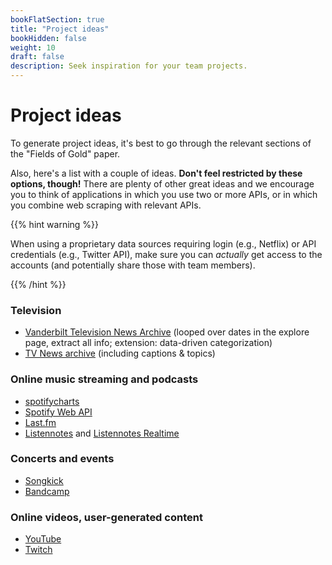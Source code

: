 ```yaml
---
bookFlatSection: true
title: "Project ideas"
bookHidden: false
weight: 10
draft: false
description: Seek inspiration for your team projects.
---
```


# Project ideas

To generate project ideas, it's best to go through the relevant sections of the "Fields of Gold" paper.

Also, here's a list with a couple of ideas. __Don't feel restricted by these options, though!__ There are plenty of other great ideas and we encourage you to think of applications in which you use two or more APIs, or in which you combine web scraping with relevant APIs.

{{% hint warning %}}

When using a proprietary data sources requiring login (e.g., Netflix) or API credentials (e.g., Twitter API), make sure you can *actually* get access to the accounts (and potentially share those with team members).

{{% /hint %}}


<!--Research Context

Skilling up in web scraping and APIs requires practice, and conducting a group project is a great way to learn more about any facet of data- or computer science. Choose one of the following questions to explore further or pitch your own one during one of the live meetings in the course!
-->

### Television
- [Vanderbilt Television News Archive](https://tvnews.vanderbilt.edu) (looped over dates in the explore page, extract all info; extension: data-driven categorization)
- [TV News archive](https://archive.org/details/tv) (including captions & topics)

### Online music streaming and podcasts
- [spotifycharts](https://spotifycharts.com/regional)
- [Spotify Web API](https://developer.spotify.com/documentation/web-api/)
- [Last.fm](https://last.fm)
- [Listennotes](https://listennotes.com) and [Listennotes Realtime](https://listennotes.com/realtime)

<!--
- Potential research questions
  - Compare the rankings across countries throughout time (2017-2021)
      - How long do tracks typically stay in the top 200?
      - Are the Spotify top 200 charts similar to [YouTube Music charts](https://charts.youtube.com)?
      - What is the relative market share of music streaming in comparison to global figures?
      - Can tracks that fell off the track, bounce back and climb up the rankings again?
      - Do the total number of streams significantly fluctuate throughout time?
    - Can you find clusters of countries that share the same music taste?
-->

### Concerts and events
- [Songkick](https://www.songkick.com/developer)
- [Bandcamp](https://bandcamp.com)


<!--

### E-commerce
- [bol.com](https://bol.com)
- [Coolblue](https://coolblue.nl)

- Potential business questions
   - Are our tech products priced lower than our competitors?
   - Are the same products on sale at the same time?
   - Are customer reviews comparable across platforms?
   - How are products ordered by default?


### Social media
- [Instagram](https://www.instagram.com)
- [Twitter](https://www.twitter.com) (you can also use their streaming [API](https://developer.twitter.com/en/docs)!)
- [Reddit](https://www.reddit.com/dev/api/)
- [TikTok](https://www.tiktok.com)

### Movies
- [Netflix](https://www.netflix.com/browse)
- [IMDb](https://www.imdb.com)
- [The Numbers](https://www.the-numbers.com/) (check here for daily top 10 lists for home video and Netflix, going back about 1.5 years)
<!--
- Potential research questions
  - Which movie genres are most popular, and are most likely to be trending?
  - Are Netflix originals promoted more often on the homescreen than other movies?
  - Are the highest rated movies also the ones most popular on Netflix?
-->

### Online videos, user-generated content
- [YouTube](https://developers.google.com/youtube/v3)
- [Twitch](https://dev.twitch.tv/docs/api)

<!--
- Potential research questions
  - What are the most popular types of YouTube channels in terms of views?
  - Did watchtime and views go up for these channels since the COVID-19 outbreak?
  - Do the channels with the most subscribers also earn the most? (e.g., see [Socialblade](https://socialblade.com/youtube/))
  - What factors play a role in determining the "Socialblade" channel grade?
  - How can you identify upcoming Youtubers that show great potential for an advertising partnership?
  - How does Twitch help creators earn money and build their fandom?
-->

